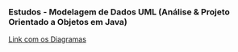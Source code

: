 ### Estudos - Modelagem de Dados UML (Análise & Projeto Orientado a Objetos em Java)

[Link com os Diagramas](https://github.com/jotaCorsino/SistemaDePedidos_ModelagemConceitual/tree/master/Diagramas%20UML "Link Diagramas")
